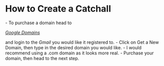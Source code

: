 # How to Create a Catchall

\- To purchase a domain head to

[_Google Domains_](https://domains.google.com/)

and login to the _Gmail_ you would like it registered to. - Click on Get a New Domain, then type in the desired domain you would like. - I would recommend using a .com domain as it looks more real. - Purchase your domain, then head to the next step.

